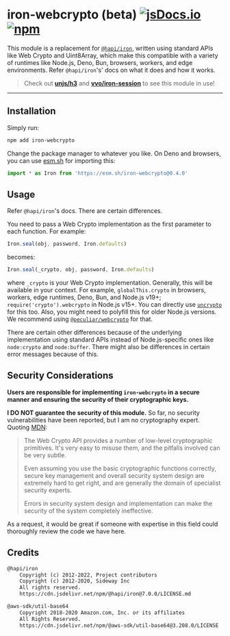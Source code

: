 # iron-webcrypto (beta) [![jsDocs.io](https://img.shields.io/badge/jsDocs.io-reference-blue?style=flat-square)](https://www.jsdocs.io/package/iron-webcrypto) [![npm](https://img.shields.io/npm/dm/iron-webcrypto?style=flat-square)](https://www.npmjs.com/package/iron-webcrypto)

This module is a replacement for [`@hapi/iron`](https://hapi.dev/module/iron/),
written using standard APIs like Web Crypto and Uint8Array, which make this
compatible with a variety of runtimes like Node.js, Deno, Bun, browsers,
workers, and edge environments. Refer `@hapi/iron`'s' docs on what it does and
how it works.

> Check out [**unjs/h3**](https://github.com/unhs/h3) and
> [**vvo/iron-session**](https://github.com/vvo/iron-session) to see this module
> in use!

---

## Installation

Simply run:

```sh
npm add iron-webcrypto
```

Change the package manager to whatever you like. On Deno and browsers, you can
use [esm.sh](https://esm.sh/) for importing this:

```ts
import * as Iron from 'https://esm.sh/iron-webcrypto@0.4.0'
```

## Usage

Refer `@hapi/iron`'s docs. There are certain differences.

You need to pass a Web Crypto implementation as the first parameter to each
function. For example:

```ts
Iron.seal(obj, password, Iron.defaults)
```

becomes:

```ts
Iron.seal(_crypto, obj, password, Iron.defaults)
```

where `_crypto` is your Web Crypto implementation. Generally, this will be
available in your context. For example, `globalThis.crypto` in browsers,
workers, edge runtimes, Deno, Bun, and Node.js v19+;
`require('crypto').webcrypto` in Node.js v15+. You can directly use
[`uncrypto`](https://github.com/unjs/uncrypto) for this too. Also, you might
need to polyfill this for older Node.js versions. We recommend using
[`@peculiar/webcrypto`](https://github.com/PeculiarVentures/webcrypto) for that.

There are certain other differences because of the underlying implementation
using standard APIs instead of Node.js-specific ones like `node:crypto` and
`node:buffer`. There might also be differences in certain error messages because
of this.

## Security Considerations

**Users are responsible for implementing `iron-webcrypto` in a secure manner and
ensuring the security of their cryptographic keys.**

**I DO NOT guarantee the security of this module.** So far, no security
vulnerabilities have been reported, but I am no cryptography expert. Quoting
[MDN](https://developer.mozilla.org/en-US/docs/Web/API/Web_Crypto_API):

> The Web Crypto API provides a number of low-level cryptographic primitives.
> It's very easy to misuse them, and the pitfalls involved can be very subtle.
>
> Even assuming you use the basic cryptographic functions correctly, secure key
> management and overall security system design are extremely hard to get right,
> and are generally the domain of specialist security experts.
>
> Errors in security system design and implementation can make the security of
> the system completely ineffective.

As a request, it would be great if someone with expertise in this field could
thoroughly review the code we have here.

## Credits

```txt
@hapi/iron
    Copyright (c) 2012-2022, Project contributors
    Copyright (c) 2012-2020, Sideway Inc
    All rights reserved.
    https://cdn.jsdelivr.net/npm/@hapi/iron@7.0.0/LICENSE.md

@aws-sdk/util-base64
    Copyright 2018-2020 Amazon.com, Inc. or its affiliates
    All Rights Reserved.
    https://cdn.jsdelivr.net/npm/@aws-sdk/util-base64@3.208.0/LICENSE
```
